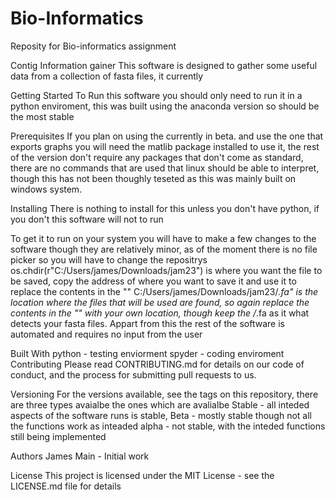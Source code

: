 # Bio-Informatics
Reposity for Bio-informatics assignment

Contig Information gainer
This software is designed to gather some useful data from a collection of fasta files, it currently 

Getting Started
To Run this software you should only need to run it in a python enviroment, this was built using the anaconda version so 
should be the most stable

Prerequisites
If you plan on using the currently in beta. and use the one that exports graphs you will need the matlib package installed to use it, 
the rest of the version don't require any packages that don't come as standard, there are no commands that are used that linux should be 
able to interpret, though this has not been thoughly teseted as this was mainly built on windows system.

Installing
There is nothing to install for this unless you don't have python, if you don't this software will not to run

To get it to run on your system you will have to make a few changes to the software though they are relatively minor, as of the moment there 
is no file picker so you will have to change the repositrys
 os.chdir(r"C:/Users/james/Downloads/jam23") is where you want the file to be saved, copy the address of where you want to save it and 
 use it to replace the contents in the ""
 C:/Users/james/Downloads/jam23/*.fa" is the location where the files that will be used are found, so again replace the contents in the ""
 with your own location, though keep the /*.fa as it what detects your fasta files.
 Appart from this the rest of the software is automated and requires no input from the user
 

Built With
python - testing enviorment 
spyder - coding enviroment
Contributing
Please read CONTRIBUTING.md for details on our code of conduct, and the process for submitting pull requests to us.

Versioning
For the versions available, see the tags on this repository, there are three types avaialbe the ones which are avalialbe
Stable - all inteded aspects of the software runs is stable, Beta - mostly stable though not all the functions work as inteaded
alpha - not stable, with the inteded functions still being implemented

Authors
James Main - Initial work

License
This project is licensed under the MIT License - see the LICENSE.md file for details
